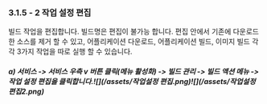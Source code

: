 ### 3.1.5 - 2 작업 설정 편집

빌드 작업을 편집합니다. 빌드명은 편집이 불가능 합니다. 편집 안에서 기존에 다운로드한 소스를 제거 할 수 있고, 어플리케이션 다운로드, 어플리케이션 빌드, 이미지 빌드 각각 3가지 작업을 따로 실행 할 수 있습니다.

##### a\) 서비스 -&gt; 서비스 우측 v 버튼 클릭\(메뉴 활성화\) -&gt; 빌드 관리 -&gt; 빌드 액션 메뉴 -&gt; 작업 설정 편집을 클릭합니다.![](/assets/작업설정 편집.png)![](/assets/작업설정 편집2.png)



